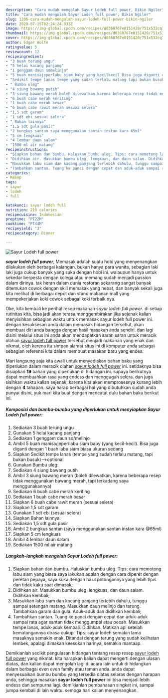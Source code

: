```yaml
---
description: "Cara mudah mengolah Sayur Lodeh full power, Bikin Ngiler"
title: "Cara mudah mengolah Sayur Lodeh full power, Bikin Ngiler"
slug: 1206-cara-mudah-mengolah-sayur-lodeh-full-power-bikin-ngiler
date: 2020-07-15T02:24:24.933Z
image: https://img-global.cpcdn.com/recipes/d0368767e0151420/751x532cq70/sayur-lodeh-full-power-foto-resep-utama.jpg
thumbnail: https://img-global.cpcdn.com/recipes/d0368767e0151420/751x532cq70/sayur-lodeh-full-power-foto-resep-utama.jpg
cover: https://img-global.cpcdn.com/recipes/d0368767e0151420/751x532cq70/sayur-lodeh-full-power-foto-resep-utama.jpg
author: Edgar Wolfe
ratingvalue: 5
reviewcount: 12
recipeingredient:
- "3 buah terung ungu"
- "5 helai kacang panjang"
- "1 genggam daun somelinjo"
- "5 buah manisajeperlabu siam baby yang kecilkecil Bisa juga diganti dengan 1 buah labu siam biasa ukuran sedang"
- "Sedikit tempe lanas tempe yang sudah terlalu matang tapi bukan busukoptional"
- " Bumbu uleg"
- "4 siung bawang putih"
- "3 siung bawang merah boleh dilewatkan karena beberapa resep tidak menggunakan bawang merah tapi terkadang saya menggunakannya"
- "6 buah cabe merah keriting"
- "1 buah cabe merah besar"
- "6 buah cabe rawit merah sesuai selera"
- "1,5 sdt garam"
- "1 sdt ebi sesuai selera"
- " Bahan lainnya"
- "1,5 sdt gula pasir"
- "2 bungkus santan saya menggunakan santan instan kara 65ml"
- "5 cm lengkuas"
- "4 lembar daun salam"
- "1500 ml air matang"
recipeinstructions:
- "Siapkan bahan dan bumbu. Haluskan bumbu uleg. Tips: cara memotong labu siam yang biasa saya lakukan adalah dengan cara diperét dengan perétan pepaya, saya suka dengan hasil potongannya yang lebih tipis dan tidak kaku saat dimasak;"
- "Didihkan air. Masukkan bumbu uleg, lengkuas, dan daun salam. Didihkan kembali;"
- "Masukkan labu siam dan kacang panjang terlebih dahulu, tunggu sampai setengah matang. Masukkan daun melinjo dan terung. Tambahkan garam dan gula. Aduk-aduk dan didihkan kembali;"
- "Tambahkan santan. Tuang ke panci dengan cepat dan aduk-aduk sampai rata agar santan tidak menggumpal atau pecah. Masukkan tempe lanas, aduk-aduk kembali. Didihkan. Matikan api setelah kematangannya dirasa cukup. Tips: sayur lodeh semakin lama masaknya semakin enak. Ditandai dengan terung yang sudah kelihatan lembek, apalagi dimakan keesokan harinya, semakin mantaap."
categories:
- Resep
tags:
- sayur
- lodeh
- full

katakunci: sayur lodeh full 
nutrition: 219 calories
recipecuisine: Indonesian
preptime: "PT22M"
cooktime: "PT44M"
recipeyield: "3"
recipecategory: Dinner

---
```



![Sayur Lodeh full power](https://img-global.cpcdn.com/recipes/d0368767e0151420/751x532cq70/sayur-lodeh-full-power-foto-resep-utama.jpg)

<b><i>sayur lodeh full power</i></b>, Memasak adalah suatu hobi yang menyenangkan dilakukan oleh berbagai kalangan. bukan hanya para wanita, sebagian laki laki juga cukup banyak yang suka dengan hobi ini. walaupun hanya untuk sekedar berpesta dengan kolega atau memang sudah menjadi passion dalam dirinya. tak heran dalam dunia restoran sekarang sangat banyak ditemukan cowok dengan skill memasak yang hebat, dan banyak sekali juga kita melihat di berbagai depot dan stand makanan mall yang mempekerjakan koki cowok sebagai koki terbaik nya.

Oke, kita kembali ke perihal resep makanan <i>sayur lodeh full power</i>. di setiap rutinitas kita, bisa jadi akan terasa menggembirakan jika sejenak kalian menyisihkan sebagian waktu untuk memasak sayur lodeh full power ini. dengan kesuksesan anda dalam memasak hidangan tersebut, akan membuat diri anda bangga dengan hasil masakan anda sendiri. dan lagi disini melalui situs ini anda akan mendapatkan saran saran untuk meracik olahan <u>sayur lodeh full power</u> tersebut menjadi makanan yang enak dan nikmat, oleh karena itu simpan alamat situs ini di komputer anda sebagai sebagian referensi kita dalam membuat masakan baru yang endes.




Mari langsung saja kita awali untuk menyediakan bahan baku yang diperlukan dalam meracik olahan <u><i>sayur lodeh full power</i></u> ini. setidaknya bisa disiapkan <b>19</b> bahan yang diperlukan di hidangan ini. supaya berikutnya dapat membuahkan rasa yang endess dan menggugah selera. dan juga sisihkan waktu kalian sejenak, karena kita akan memprosesnya kurang lebih dengan <b>4</b> tahapan. saya harap berbagai hal yang dibutuhkan sudah anda punyai disini, yuk mari kita buat dengan mencatat dulu bahan baku berikut ini.

<!--inarticleads1-->

##### Komposisi dan bumbu-bumbu yang diperlukan untuk menyiapkan Sayur Lodeh full power:

1. Sediakan 3 buah terung ungu
1. Gunakan 5 helai kacang panjang
1. Sediakan 1 genggam daun so/melinjo
1. Ambil 5 buah manisa/jeper/labu siam baby (yang kecil-kecil). Bisa juga diganti dengan 1 buah labu siam biasa ukuran sedang
1. Siapkan Sedikit tempe lanas (tempe yang sudah terlalu matang, tapi bukan busuk)--&gt;optional
1. Gunakan  Bumbu uleg:
1. Sediakan 4 siung bawang putih
1. Ambil 3 siung bawang merah (boleh dilewatkan, karena beberapa resep tidak menggunakan bawang merah, tapi terkadang saya menggunakannya)
1. Sediakan 6 buah cabe merah keriting
1. Sediakan 1 buah cabe merah besar
1. Siapkan 6 buah cabe rawit merah (sesuai selera)
1. Siapkan 1,5 sdt garam
1. Gunakan 1 sdt ebi (sesuai selera)
1. Siapkan  Bahan lainnya:
1. Sediakan 1,5 sdt gula pasir
1. Ambil 2 bungkus santan (saya menggunakan santan instan kara @65ml)
1. Siapkan 5 cm lengkuas
1. Ambil 4 lembar daun salam
1. Sediakan 1500 ml air matang




<!--inarticleads2-->

##### Langkah-langkah mengolah Sayur Lodeh full power:

1. Siapkan bahan dan bumbu. Haluskan bumbu uleg. Tips: cara memotong labu siam yang biasa saya lakukan adalah dengan cara diperét dengan perétan pepaya, saya suka dengan hasil potongannya yang lebih tipis dan tidak kaku saat dimasak;
1. Didihkan air. Masukkan bumbu uleg, lengkuas, dan daun salam. Didihkan kembali;
1. Masukkan labu siam dan kacang panjang terlebih dahulu, tunggu sampai setengah matang. Masukkan daun melinjo dan terung. Tambahkan garam dan gula. Aduk-aduk dan didihkan kembali;
1. Tambahkan santan. Tuang ke panci dengan cepat dan aduk-aduk sampai rata agar santan tidak menggumpal atau pecah. Masukkan tempe lanas, aduk-aduk kembali. Didihkan. Matikan api setelah kematangannya dirasa cukup. Tips: sayur lodeh semakin lama masaknya semakin enak. Ditandai dengan terung yang sudah kelihatan lembek, apalagi dimakan keesokan harinya, semakin mantaap.




Demikianlah sedikit pengulasan hidangan tentang resep resep <u>sayur lodeh full power</u> yang nikmat. kita harapkan kalian dapat mengerti dengan ulasan diatas, dan kalian dapat mengolah lagi di acara lain untuk di hidangkan dalam berbagai even even family atau teman anda. anda dapat menyesuaikan bumbu bumbu yang tersedia diatas selaras dengan harapan anda, sehingga masakan <b>sayur lodeh full power</b> ini bisa menjadi lebih endess dan sempurna lagi. demikianlah pembahasan singkat ini, sampai jumpa kembali di lain waktu. semoga hari kalian menyenangkan.
